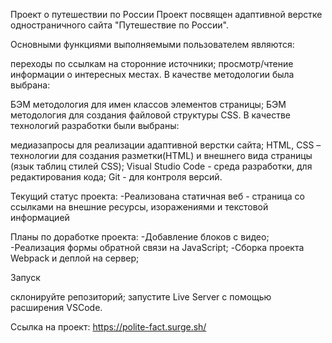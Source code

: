 Проект о путешествии по России
Проект посвящен адаптивной верстке одностраничного сайта "Путешествие по России". 

Основными функциями выполняемыми пользователем являются:

переходы по ссылкам на сторонние источники;
просмотр/чтение информации о интересных местах.
В качестве методологии была выбрана:

БЭМ методология для имен классов элементов страницы;
БЭМ методология для создания файловой структуры CSS.
В качестве технологий разработки были выбраны:

медиазапросы для реализации адаптивной верстки сайта;
HTML, CSS – технологии для создания разметки(HTML) и внешнего вида страницы (язык таблиц стилей CSS);
Visual Studio Code - среда разработки, для редактирования кода;
Git - для контроля версий.

Текущий статус проекта:
-Реализована статичная веб - страница со ссылками на внешние ресурсы, изоражениями и текстовой информацией

Планы по доработке проекта:
-Добавление блоков с видео;
-Реализация формы обратной связи на JavaScript;
-Сборка проекта Webpack и деплой на сервер;

Запуск

склонируйте репозиторий;
запустите Live Server с помощью расширения VSCode.

Ссылка на проект:
 https://polite-fact.surge.sh/
